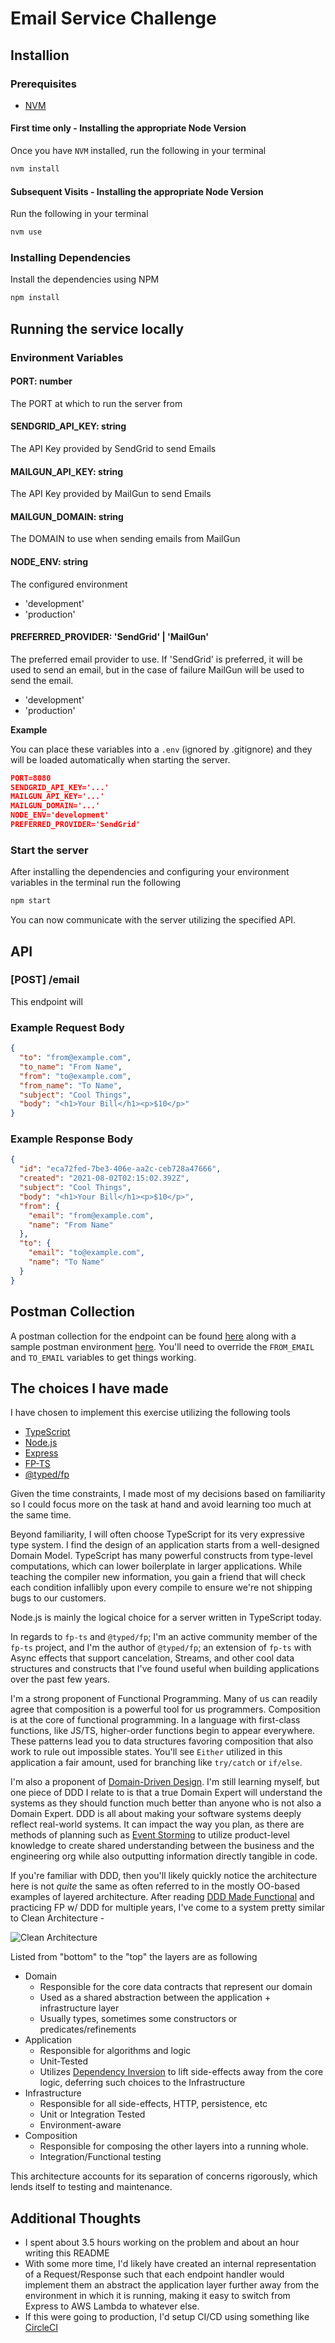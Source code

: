 # Email Service Challenge

## Installion

### Prerequisites

- [NVM](https://github.com/nvm-sh/nvm#installing-and-updating)

#### First time only - Installing the appropriate Node Version

Once you have `NVM` installed, run the following in your terminal

```sh
nvm install
```

#### Subsequent Visits - Installing the appropriate Node Version

Run the following in your terminal

```sh
nvm use
```

### Installing Dependencies

Install the dependencies using NPM

```sh
npm install
```

## Running the service locally

### Environment Variables

#### PORT: number

The PORT at which to run the server from

#### SENDGRID_API_KEY: string

The API Key provided by SendGrid to send Emails

#### MAILGUN_API_KEY: string

The API Key provided by MailGun to send Emails

#### MAILGUN_DOMAIN: string

The DOMAIN to use when sending emails from MailGun

#### NODE_ENV: string

The configured environment

- 'development'
- 'production'

#### PREFERRED_PROVIDER: 'SendGrid' | 'MailGun'

The preferred email provider to use. If 'SendGrid' is preferred, it will be used to send an email,
but in the case of failure MailGun will be used to send the email.

- 'development'
- 'production'

**Example**

You can place these variables into a `.env` (ignored by .gitignore) and they will be loaded
automatically when starting the server.

```json
PORT=8080
SENDGRID_API_KEY='...'
MAILGUN_API_KEY='...'
MAILGUN_DOMAIN='...'
NODE_ENV='development'
PREFERRED_PROVIDER='SendGrid'
```

### Start the server

After installing the dependencies and configuring your environment variables in the terminal run the
following

```sh
npm start
```

You can now communicate with the server utilizing the specified API.

## API

### [POST] /email

This endpoint will

### Example Request Body

```json
{
  "to": "from@example.com",
  "to_name": "From Name",
  "from": "to@example.com",
  "from_name": "To Name",
  "subject": "Cool Things",
  "body": "<h1>Your Bill</h1><p>$10</p>"
}
```

### Example Response Body

```json
{
  "id": "eca72fed-7be3-406e-aa2c-ceb728a47666",
  "created": "2021-08-02T02:15:02.392Z",
  "subject": "Cool Things",
  "body": "<h1>Your Bill</h1><p>$10</p>",
  "from": {
    "email": "from@example.com",
    "name": "From Name"
  },
  "to": {
    "email": "to@example.com",
    "name": "To Name"
  }
}
```

## Postman Collection

A postman collection for the endpoint can be found [here](./v1.postman_collection.json) along with a
sample postman environment [here](./v1.postman_environment.json). You'll need to override the
`FROM_EMAIL` and `TO_EMAIL` variables to get things working.

## The choices I have made

I have chosen to implement this exercise utilizing the following tools

- [TypeScript](https://www.typescriptlang.org/)
- [Node.js](https://nodejs.org)
- [Express](https://expressjs.com/)
- [FP-TS](https://gcanti.github.io/fp-ts/)
- [@typed/fp](https://github.com/TylorS/typed-fp)

Given the time constraints, I made most of my decisions based on familiarity so I could focus more
on the task at hand and avoid learning too much at the same time.

Beyond familiarity, I will often choose TypeScript for its very expressive type system. I find the
design of an application starts from a well-designed Domain Model. TypeScript has many powerful
constructs from type-level computations, which can lower boilerplate in larger applications. While
teaching the compiler new information, you gain a friend that will check each condition infallibly
upon every compile to ensure we're not shipping bugs to our customers.

Node.js is mainly the logical choice for a server written in TypeScript today.

In regards to `fp-ts` and `@typed/fp`; I'm an active community member of the `fp-ts` project, and
I'm the author of `@typed/fp`; an extension of `fp-ts` with Async effects that support cancelation,
Streams, and other cool data structures and constructs that I've found useful when building
applications over the past few years.

I'm a strong proponent of Functional Programming. Many of us can readily agree that composition is a
powerful tool for us programmers. Composition is at the core of functional programming. In a
language with first-class functions, like JS/TS, higher-order functions begin to appear everywhere.
These patterns lead you to data structures favoring composition that also work to rule out
impossible states. You'll see `Either` utilized in this application a fair amount, used for
branching like `try/catch` or `if/else`.

I'm also a proponent of
[Domain-Driven Design](https://www.domainlanguage.com/wp-content/uploads/2016/05/DDD_Reference_2015-03.pdf).
I'm still learning myself, but one piece of DDD I relate to is that a true Domain Expert will
understand the systems as they should function much better than anyone who is not also a Domain
Expert. DDD is all about making your software systems deeply reflect real-world systems. It can
impact the way you plan, as there are methods of planning such as
[Event Storming](https://en.wikipedia.org/wiki/Event_storming) to utilize product-level knowledge to
create shared understanding between the business and the engineering org while also outputting
information directly tangible in code.

If you're familiar with DDD, then you'll likely quickly notice the architecture here is not _quite_
the same as often referred to in the mostly OO-based examples of layered architecture. After reading
[DDD Made Functional](https://pragprog.com/titles/swdddf/domain-modeling-made-functional/) and
practicing FP w/ DDD for multiple years, I've come to a system pretty similar to Clean
Architecture -

![Clean Architecture](./clean-archiecture.png 'Clean Architecture')

Listed from "bottom" to the "top" the layers are as following

- Domain
  - Responsible for the core data contracts that represent our domain
  - Used as a shared abstraction between the application + infrastructure layer
  - Usually types, sometimes some constructors or predicates/refinements
- Application
  - Responsible for algorithms and logic
  - Unit-Tested
  - Utilizes
    [Dependency Inversion](https://javascript.plainenglish.io/decoupling-code-in-javascript-with-the-dependency-inversion-principle-6d23342b4aaa)
    to lift side-effects away from the core logic, deferring such choices to the Infrastructure
- Infrastructure
  - Responsible for all side-effects, HTTP, persistence, etc
  - Unit or Integration Tested
  - Environment-aware
- Composition
  - Responsible for composing the other layers into a running whole.
  - Integration/Functional testing

This architecture accounts for its separation of concerns rigorously, which lends itself to testing
and maintenance.

## Additional Thoughts

- I spent about 3.5 hours working on the problem and about an hour writing this README
- With some more time, I'd likely have created an internal representation of a Request/Response such
  that each endpoint handler would implement them an abstract the application layer further away
  from the environment in which it is running, making it easy to switch from Express to AWS Lambda
  to whatever else.
- If this were going to production, I'd setup CI/CD using something like
  [CircleCI](https://circleci.com/)
